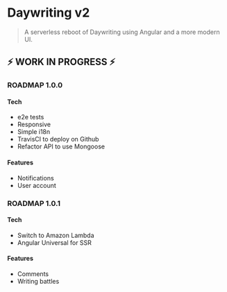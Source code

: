 # Daywriting v2

> A serverless reboot of Daywriting using Angular and a more modern UI.

## ⚡️ WORK IN PROGRESS ⚡️

### ROADMAP 1.0.0

#### Tech
- e2e tests
- Responsive
- Simple i18n
- TravisCI to deploy on Github
- Refactor API to use Mongoose

#### Features
- Notifications
- User account

### ROADMAP 1.0.1

#### Tech
- Switch to Amazon Lambda
- Angular Universal for SSR

#### Features
- Comments
- Writing battles
